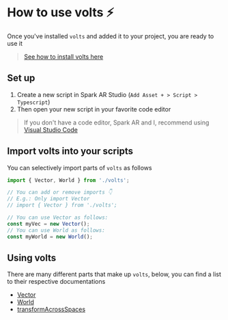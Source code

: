 # How to use volts ⚡️

Once you've installed `volts` and added it to your project, you are ready to use it

> [See how to install volts here](install.md)

## Set up

1. Create a new script in Spark AR Studio \(`Add Asset + > Script > Typescript`\)
2. Then open your new script in your favorite code editor

> If you don't have a code editor, Spark AR and I, recommend using [Visual Studio Code](https://code.visualstudio.com)

## Import volts into your scripts

You can selectively import parts of `volts` as follows

```ts
import { Vector, World } from './volts';

// You can add or remove imports 👇
// E.g.: Only import Vector
// import { Vector } from './volts';

// You can use Vector as follows:
const myVec = new Vector();
// You can use World as follows:
const myWorld = new World();
```

## Using volts

There are many different parts that make up `volts`, below, you can find a list to their respective documentations

- [Vector](vector.md)
- [World](world.md)
- [transformAcrossSpaces](transformAcrossSpaces.md)
